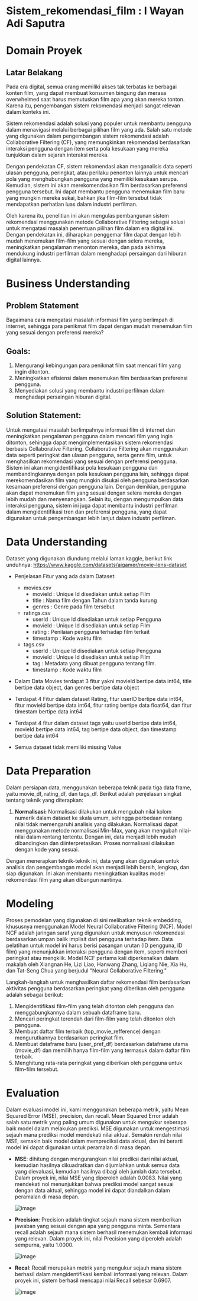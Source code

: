 # Sistem_rekomendasi_film : I Wayan Adi Saputra

# Domain Proyek
## Latar Belakang
Pada era digital, semua orang memiliki akses tak terbatas ke berbagai konten film, yang dapat membuat konsumen bingung dan merasa overwhelmed saat harus memutuskan film apa yang akan mereka tonton. Karena itu, pengembangan sistem rekomendasi menjadi sangat relevan dalam konteks ini.

Sistem rekomendasi adalah solusi yang populer untuk membantu pengguna dalam menavigasi melalui berbagai pilihan film yang ada. Salah satu metode yang digunakan dalam pengembangan sistem rekomendasi adalah Collaborative Filtering (CF), yang memungkinkan rekomendasi berdasarkan interaksi pengguna dengan item serta pola kesukaan yang mereka tunjukkan dalam sejarah interaksi mereka.

Dengan pendekatan CF, sistem rekomendasi akan menganalisis data seperti ulasan pengguna, peringkat, atau perilaku penonton lainnya untuk mencari pola yang menghubungkan pengguna yang memiliki kesukaan serupa. Kemudian, sistem ini akan merekomendasikan film berdasarkan preferensi pengguna tersebut. Ini dapat membantu pengguna menemukan film baru yang mungkin mereka sukai, bahkan jika film-film tersebut tidak mendapatkan perhatian luas dalam industri perfilman.

Oleh karena itu, penelitian ini akan mengulas pembangunan sistem rekomendasi menggunakan metode Collaborative Filtering sebagai solusi untuk mengatasi masalah penentuan pilihan film dalam era digital ini. Dengan pendekatan ini, diharapkan penggemar film dapat dengan lebih mudah menemukan film-film yang sesuai dengan selera mereka, meningkatkan pengalaman menonton mereka, dan pada akhirnya mendukung industri perfilman dalam menghadapi persaingan dari hiburan digital lainnya.

# Business Understanding
## Problem Statement
   Bagaimana cara mengatasi masalah informasi film yang berlimpah di internet, sehingga para penikmat film dapat dengan mudah menemukan film yang sesuai dengan preferensi mereka?

## Goals:
  1. Mengurangi kebingungan para penikmat film saat mencari film yang ingin ditonton.
  2. Meningkatkan efisiensi dalam menemukan film berdasarkan preferensi pengguna.
  3. Menyediakan solusi yang membantu industri perfilman dalam menghadapi persaingan hiburan digital.

## Solution Statement:
   Untuk mengatasi masalah berlimpahnya informasi film di internet dan meningkatkan pengalaman pengguna dalam mencari film yang ingin ditonton, sehingga dapat mengimplementasikan sistem rekomendasi berbasis Collaborative Filtering. Collaborative Filtering akan menggunakan data seperti peringkat dan ulasan pengguna, serta genre film, untuk menghasilkan rekomendasi yang sesuai dengan preferensi pengguna. Sistem ini akan mengidentifikasi pola kesukaan pengguna dan membandingkannya dengan pola kesukaan pengguna lain, sehingga dapat merekomendasikan film yang mungkin disukai oleh pengguna berdasarkan kesamaan preferensi dengan pengguna lain. Dengan demikian, pengguna akan dapat menemukan film yang sesuai dengan selera mereka dengan lebih mudah dan menyenangkan. Selain itu, dengan mengumpulkan data interaksi pengguna, sistem ini juga dapat membantu industri perfilman dalam mengidentifikasi tren dan preferensi pengguna, yang dapat digunakan untuk pengembangan lebih lanjut dalam industri perfilman.

# Data Understanding
Dataset yang digunakan diundung melalui laman kaggle, berikut link unduhnya: https://www.kaggle.com/datasets/aigamer/movie-lens-dataset
- Penjelasan Fitur yang ada dalam Dataset:
  - movies.csv
      - movieId : Unique Id disediakan untuk setiap Film
      - title : Nama film dengan Tahun dalam tanda kurung
      - genres : Genre pada film tersebut
  - ratings.csv
      - userId : Unique Id disediakan untuk setiap Pengguna
      - movieId : Unique Id disediakan untuk setiap Film
      - rating : Penilaian pengguna terhadap film terkait
      - timestamp : Kode waktu film
  - tags.csv
      - userId : Unique Id disediakan untuk setiap Pengguna
      - movieId : Unique Id disediakan untuk setiap Film
      - tag : Metadata yang dibuat pengguna tentang film.
      - timestamp : Kode waktu film

- Dalam Data Movies terdapat 3 fitur yakni movieId bertipe data int64, title bertipe data object, dan genres bertipe data object
- Terdapat 4 Fitur dalam dataset Rating, fitur userID bertipe data int64, fitur movieId bertipe data int64, fitur rating bertipe data float64, dan fitur timestam bertipe data int64
- Terdapat 4 fitur dalam dataset tags yaitu userId bertipe data int64, movieId bertipe data int64, tag bertipe data object, dan timestamp bertipe data int64
- Semua dataset tidak memiliki missing Value

# Data Preparation
Dalam persiapan data, menggunakan beberapa teknik pada tiga data frame, yaitu movie_df, rating_df, dan tags_df. Berikut adalah penjelasan singkat tentang teknik yang diterapkan:

1. **Normalisasi:** Normalisasi dilakukan untuk mengubah nilai kolom numerik dalam dataset ke skala umum, sehingga perbedaan rentang nilai tidak memengaruhi analisis yang dilakukan. Normalisasi dapat menggunakan metode normalisasi Min-Max, yang akan mengubah nilai-nilai dalam rentang tertentu. Dengan ini, data menjadi lebih mudah dibandingkan dan diinterpretasikan. Proses normalisasi dilakukan dengan kode yang sesuai.

Dengan menerapkan teknik-teknik ini, data yang akan digunakan untuk analisis dan pengembangan model akan menjadi lebih bersih, lengkap, dan siap digunakan. Ini akan membantu meningkatkan kualitas model rekomendasi film yang akan dibangun nantinya.

# Modeling
Proses pemodelan yang digunakan di sini melibatkan teknik embedding, khususnya menggunakan Model Neural Collaborative Filtering (NCF). Model NCF adalah jaringan saraf yang digunakan untuk menyusun rekomendasi berdasarkan umpan balik implisit dari pengguna terhadap item. Data pelatihan untuk model ini harus berisi pasangan urutan (ID pengguna, ID film) yang menunjukkan interaksi pengguna dengan item, seperti memberi peringkat atau mengklik. Model NCF pertama kali diperkenalkan dalam makalah oleh Xiangnan He, Lizi Liao, Hanwang Zhang, Liqiang Nie, Xia Hu, dan Tat-Seng Chua yang berjudul "Neural Collaborative Filtering."

Langkah-langkah untuk menghasilkan daftar rekomendasi film berdasarkan aktivitas pengguna berdasarkan peringkat yang diberikan oleh pengguna adalah sebagai berikut:

1. Mengidentifikasi film-film yang telah ditonton oleh pengguna dan menggabungkannya dalam sebuah dataframe baru.
2. Mencari peringkat terendah dari film-film yang telah ditonton oleh pengguna.
3. Membuat daftar film terbaik (top_movie_refference) dengan mengurutkannya berdasarkan peringkat film.
4. Membuat dataframe baru (user_pref_df) berdasarkan dataframe utama (movie_df) dan memilih hanya film-film yang termasuk dalam daftar film terbaik.
5. Menghitung rata-rata peringkat yang diberikan oleh pengguna untuk film-film tersebut.

# Evaluation
Dalam evaluasi model ini, kami menggunakan beberapa metrik, yaitu Mean Squared Error (MSE), precision, dan recall. Mean Squared Error adalah salah satu metrik yang paling umum digunakan untuk mengukur seberapa baik model dalam melakukan prediksi. MSE digunakan untuk mengestimasi sejauh mana prediksi model mendekati nilai aktual. Semakin rendah nilai MSE, semakin baik model dalam memprediksi data aktual, dan ini berarti model ini dapat digunakan untuk peramalan di masa depan.

- **MSE**: dihitung dengan mengurangkan nilai prediksi dari nilai aktual, kemudian hasilnya dikuadratkan dan dijumlahkan untuk semua data yang dievaluasi, kemudian hasilnya dibagi oleh jumlah data tersebut. Dalam proyek ini, nilai MSE yang diperoleh adalah 0.0083. Nilai yang mendekati nol menunjukkan bahwa prediksi model sangat sesuai dengan data aktual, sehingga model ini dapat diandalkan dalam peramalan di masa depan.
  
   ![image](https://github.com/wayanadi26/Sistem_rekomendasi_film/assets/88713651/c67f9d50-28f6-4fb2-99a0-8850b7462f95)

- **Precision**: Precision adalah tingkat sejauh mana sistem memberikan jawaban yang sesuai dengan apa yang pengguna minta. Sementara recall adalah sejauh mana sistem berhasil menemukan kembali informasi yang relevan. Dalam proyek ini, nilai Precision yang diperoleh adalah sempurna, yaitu 1.0000.

   ![image](https://github.com/wayanadi26/Sistem_rekomendasi_film/assets/88713651/b9889e6a-1ec3-4340-b4e1-d9f578157643)

- **Recal**: Recall merupakan metrik yang mengukur sejauh mana sistem berhasil dalam mengidentifikasi kembali informasi yang relevan. Dalam proyek ini, sistem berhasil mencapai nilai Recall sebesar 0.6907.

   ![image](https://github.com/wayanadi26/Sistem_rekomendasi_film/assets/88713651/357903b1-85e2-4d7e-8fbe-ba60b6995ac8)

